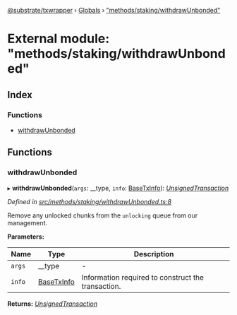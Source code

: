 [@substrate/txwrapper](../README.md) › [Globals](../globals.md) › ["methods/staking/withdrawUnbonded"](_methods_staking_withdrawunbonded_.md)

# External module: "methods/staking/withdrawUnbonded"

## Index

### Functions

* [withdrawUnbonded](_methods_staking_withdrawunbonded_.md#withdrawunbonded)

## Functions

###  withdrawUnbonded

▸ **withdrawUnbonded**(`args`: __type, `info`: [BaseTxInfo](../interfaces/_util_types_.basetxinfo.md)): *[UnsignedTransaction](../interfaces/_util_types_.unsignedtransaction.md)*

*Defined in [src/methods/staking/withdrawUnbonded.ts:8](https://github.com/paritytech/txwrapper/blob/0023326/src/methods/staking/withdrawUnbonded.ts#L8)*

Remove any unlocked chunks from the `unlocking` queue from our management.

**Parameters:**

Name | Type | Description |
------ | ------ | ------ |
`args` | __type | - |
`info` | [BaseTxInfo](../interfaces/_util_types_.basetxinfo.md) | Information required to construct the transaction.  |

**Returns:** *[UnsignedTransaction](../interfaces/_util_types_.unsignedtransaction.md)*
